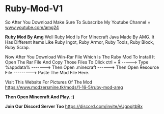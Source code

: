 # Ruby-Mod-V1
So After You Download Make Sure To Subscribe My Youtube Channel = www.youtube.com/amg24

**Ruby Mod By Amg**
Well Ruby Mod Is For Minecraft Java Made By AMG. It Has Different Items Like Ruby Ingot, Ruby Armor, Ruby Tools, Ruby Block, Ruby Scrap. 

Now After You Download Win-Rar File Which Is The Ruby Mod
To Install It Open The Rar File And Copy Those Files To
Click ctrl + R -----> Type %appdata% -------> Then Open .minecraft ------> Then Open Resource File ---------> Paste The Mod File Here. 

Visit This Website For Pictures Of The Mod https://www.modzersmine.tk/mods/1-16-5/ruby-mod-amg

**Then Open Minecraft And Play. :)**

**Join Our Discord Server Too** https://discord.com/invite/vUgpgjtbBx
